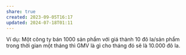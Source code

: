 ```yaml
---
share: true
created: 2023-09-05T16:17
updated: 2024-07-18T01:11
---
```


Ví dụ: Một công ty bán 1000 sản phẩm với giá thành 10 đô la/sản phẩm trong thời gian một tháng thì GMV là gì cho tháng đó sẽ là 10.000 đô la.
